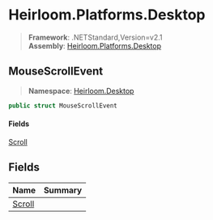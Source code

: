 # Heirloom.Platforms.Desktop

> **Framework**: .NETStandard,Version=v2.1  
> **Assembly**: [Heirloom.Platforms.Desktop][0]  

## MouseScrollEvent

> **Namespace**: [Heirloom.Desktop][0]  

```cs
public struct MouseScrollEvent
```

#### Fields

[Scroll][1]

## Fields

| Name        | Summary |
|-------------|---------|
| [Scroll][1] |         |

[0]: ../Heirloom.Platforms.Desktop.md
[1]: Heirloom.Desktop.MouseScrollEvent.Scroll.md
